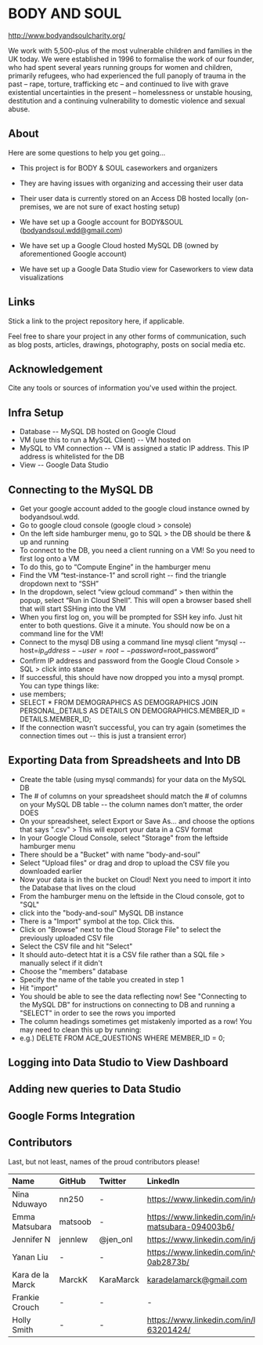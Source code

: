 # BODY AND SOUL

http://www.bodyandsoulcharity.org/

We work with 5,500-plus of the most vulnerable children and families in the UK today. We were established in 1996 to formalise the work of our founder, who had spent several years running groups for women and children, primarily refugees, who had experienced the full panoply of trauma in the past – rape, torture, trafficking etc – and continued to live with grave existential uncertainties in the present – homelessness or unstable housing, destitution and a continuing vulnerability to domestic violence and sexual abuse.


## About

Here are some questions to help you get going...

- This project is for BODY & SOUL caseworkers and organizers

- They are having issues with organizing and accessing their user data

- Their user data is currently stored on an Access DB hosted locally (on-premises, we are not sure of exact hosting setup)

- We have set up a Google account for BODY&SOUL (bodyandsoul.wdd@gmail.com)

- We have set up a Google Cloud hosted MySQL DB (owned by aforementioned Google account)

- We have set up a Google Data Studio view for Caseworkers to view data visualizations


## Links

Stick a link to the project repository here, if applicable.

Feel free to share your project in any other forms of communication, such as blog posts, articles, drawings, photography, posts on social media etc.

## Acknowledgement

Cite any tools or sources of information you've used within the project.


## Infra Setup
- Database
-- MySQL DB hosted on Google Cloud
- VM (use this to run a MySQL Client)
-- VM hosted on
- MySQL to VM connection
-- VM is assigned a static IP address. This IP address is whitelisted for the DB
- View
-- Google Data Studio

## Connecting to the MySQL DB

- Get your google account added to the google cloud instance owned by bodyandsoul.wdd. 
- Go to google cloud console (google cloud > console)
- On the left side hamburger menu, go to SQL > the DB should be there & up and running
- To connect to the DB, you need a client running on a VM! So you need to first log onto a VM
- To do this, go to “Compute Engine” in the hamburger menu
- Find the VM “test-instance-1” and scroll right -- find the triangle dropdown next to “SSH”
- In the dropdown, select “view gcloud command” > then within the popup, select “Run in Cloud Shell”. This will open a browser based shell that will start SSHing into the VM
- When you first log on, you will be prompted for SSH key info. Just hit enter to both questions. Give it a minute. You should now be on a command line for the VM!
- Connect to the mysql DB using a command line mysql client
“mysql --host=$ip_address   --user=root --password=$root_password”
- Confirm IP address and password from the Google Cloud Console > SQL > click into stance
- If successful, this should have now dropped you into a mysql prompt. You can type things like: 
- use members;
- SELECT * FROM DEMOGRAPHICS AS DEMOGRAPHICS JOIN PERSONAL_DETAILS AS DETAILS ON DEMOGRAPHICS.MEMBER_ID = DETAILS.MEMBER_ID;
- If the connection wasn’t successful, you can try again (sometimes the connection times out -- this is just a transient error)	


## Exporting Data from Spreadsheets and Into DB

- Create the table (using mysql commands) for your data on the MySQL DB
- The # of columns on your spreadsheet should match the # of columns on your MySQL DB table -- the column names don’t matter, the order DOES
- On your spreadsheet, select Export or Save As... and choose the options that says ".csv" > This will export your data in a CSV format
- In your Google Cloud Console, select "Storage" from the leftside hamburger menu
- There should be a "Bucket" with name "body-and-soul"
- Select "Upload files" or drag and drop to upload the CSV file you downloaded earlier
- Now your data is in the bucket on Cloud! Next you need to import it into the Database that lives on the cloud
- From the hamburger menu on the leftside in the Cloud console, got to "SQL"
- click into the "body-and-soul" MySQL DB instance
- There is a "Import" symbol at the top. Click this.
- Click on "Browse" next to the Cloud Storage File" to select the previously uploaded CSV file
- Select the CSV file and hit "Select"
- It should auto-detect htat it is a CSV file rather than a SQL file > manually select if it didn't
- Choose the "members" database
- Specify the name of the table you created in step 1
- Hit "import"
- You should be able to see the data reflecting now! See "Connecting to the MySQL DB" for instructions on connecting to DB and running a "SELECT" in order to see the rows you imported
- The column headings sometimes get mistakenly imported as a row! You may need to clean this up by running:
- e.g.) DELETE FROM ACE_QUESTIONS WHERE MEMBER_ID = 0;

 ## Logging into Data Studio to View Dashboard

 ## Adding new queries to Data Studio

 ## Google Forms Integration


## Contributors

Last, but not least, names of the proud contributors please!

| Name | GitHub | Twitter | LinkedIn | Other |
| :--- | :--- | :--- | :--- | :--- |
| Nina Nduwayo | nn250 | - | https://www.linkedin.com/in/ninanadia/ | - |
| Emma Matsubara | matsoob | - | https://www.linkedin.com/in/emma-matsubara-094003b6/ | - |
| Jennifer N | jennlew | @jen_onl | https://www.linkedin.com/in/jennlewedum/ | - | 
| Yanan Liu | - | - | https://www.linkedin.com/in/yanan-liu-0ab2873b/ | yy.yanan@gmail.com | 
| Kara de la Marck | MarckK | KaraMarck | karadelamarck@gmail.com | 
| Frankie Crouch | - | - | - | - | 
| Holly Smith | - | - | https://www.linkedin.com/in/holly-smith-63201424/ | - | 
